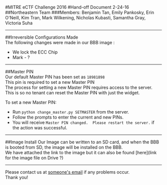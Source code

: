 #MITRE eCTF Challenge 2016
#Hand-off Document 2-24-16
##Northeastern Team
###Members: Benjamin Tan, Emily Pankosky, Erin O'Neill, Kim Tran, Mark Wilkening, Nicholas Kubasti, Samantha Gray, Victoria Suha  

---

##Irreversible Configurations Made  
The following changes were made in our BBB image :   
- We lock the ECC Chip  
- Mark - ?  

---

##Master PIN  
Our default Master PIN has been set as `18981898`  
This pin is required to set a new Master PIN  
The process for setting a new Master PIN requires access to the server.  This is so no tenant can reset the Master PIN with just the widget.  

To set a new Master PIN:  
- Run `python change_master.py SETMASTER` from the server.  
- Follow the prompts to enter the current and new PINs.  
- You will receive `Master PIN changed.  Please restart the server.` if the action was successful.  

---

##Image Install
Our Image can be written to an SD card, and when the BBB is booted from SD, the image will be installed on the BBB.  
We have attached the link to the image but it can also be found [here](link for the image file on Drive ?)   

---
Please contact us at [someone's email](email:address) if any problems occur.  
Thank you!  
